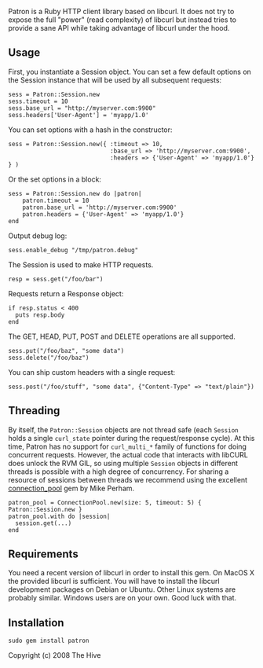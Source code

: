 Patron is a Ruby HTTP client library based on libcurl. It does not try to expose
the full "power" (read complexity) of libcurl but instead tries to provide a
sane API while taking advantage of libcurl under the hood.

## Usage

First, you instantiate a Session object. You can set a few
default options on the Session instance that will be used by all subsequent
requests:

    sess = Patron::Session.new
    sess.timeout = 10
    sess.base_url = "http://myserver.com:9900"
    sess.headers['User-Agent'] = 'myapp/1.0'

You can set options with a hash in the constructor:

    sess = Patron::Session.new({ :timeout => 10,
                                 :base_url => 'http://myserver.com:9900',
                                 :headers => {'User-Agent' => 'myapp/1.0'} } )

Or the set options in a block:

    sess = Patron::Session.new do |patron|
        patron.timeout = 10
        patron.base_url = 'http://myserver.com:9900'
        patron.headers = {'User-Agent' => 'myapp/1.0'}
    end

Output debug log:

    sess.enable_debug "/tmp/patron.debug"

The Session is used to make HTTP requests.

    resp = sess.get("/foo/bar")

Requests return a Response object:

    if resp.status < 400
      puts resp.body
    end

The GET, HEAD, PUT, POST and DELETE operations are all supported.

    sess.put("/foo/baz", "some data")
    sess.delete("/foo/baz")

You can ship custom headers with a single request:

    sess.post("/foo/stuff", "some data", {"Content-Type" => "text/plain"})

## Threading

By itself, the `Patron::Session` objects are not thread safe (each `Session` holds a single `curl_state` pointer
during the request/response cycle). At this time, Patron has no support for `curl_multi_*` family of functions 
for doing concurrent requests. However, the actual code that interacts with libCURL does unlock the RVM GIL,
so using multiple `Session` objects in different threads is possible with a high degree of concurrency.
For sharing a resource of sessions between threads we recommend using the excellent [connection_pool](https://rubygems.org/gems/connection_pool) gem by Mike Perham.

    patron_pool = ConnectionPool.new(size: 5, timeout: 5) { Patron::Session.new }
    patron_pool.with do |session|
      session.get(...)
    end

## Requirements

You need a recent version of libcurl in order to install this gem. On MacOS X
the provided libcurl is sufficient. You will have to install the libcurl
development packages on Debian or Ubuntu. Other Linux systems are probably
similar. Windows users are on your own. Good luck with that.

## Installation

    sudo gem install patron


Copyright (c) 2008 The Hive
